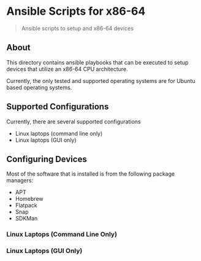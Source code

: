 # Ansible Scripts for x86-64

> Ansible scripts to setup and x86-64 devices

## About

This directory contains ansible playbooks that can be executed to setup devices that utilize an x86-64 CPU architecture.

Currently, the only tested and supported operating systems are for Ubuntu based operating systems.

## Supported Configurations

Currently, there are several supported configurations

- Linux laptops (command line only)
- Linux laptops (GUI only)

## Configuring Devices

Most of the software that is installed is from the following package managers:

- APT
- Homebrew
- Flatpack
- Snap
- SDKMan

### Linux Laptops (Command Line Only)

### Linux Laptops (GUI Only)
